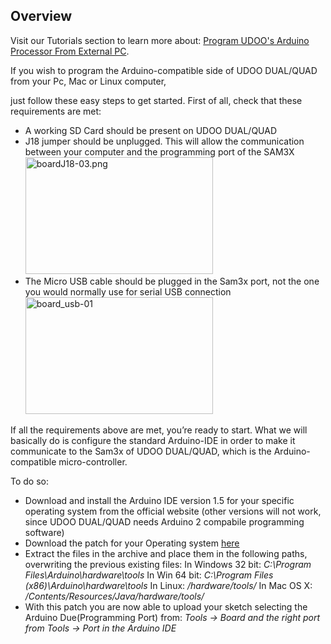 ## Overview

Visit our Tutorials section to learn more about: [Program UDOO's Arduino Processor From External PC](/tutorial/program-udoos-arduino-processor-external-pc/).

If you wish to program the Arduino-compatible side of UDOO DUAL/QUAD from your Pc, Mac or Linux computer, <!--more-->

just follow these easy steps to get started.
First of all, check that these requirements are met:
<ul>
	<li>A working SD Card should be present on UDOO DUAL/QUAD</li>
	<li>J18 jumper should be unplugged. This will allow the communication between your computer and the programming port of the SAM3X
<img class="alignnone size-large wp-image-2533" src="http://www.udoo.org/wp-content/uploads/2013/10/boardJ18-03.png" alt="boardJ18-03.png" width="300" height="187" /></li>
	<li>The Micro USB cable should be plugged in the Sam3x port, not the one you would normally use for serial USB connection
<img class="alignnone size-large wp-image-2533" src="http://www.udoo.org/wp-content/uploads/2013/10/board_usb2-01.jpg" alt="board_usb-01" width="300" height="187" /></li>
</ul>
If all the requirements above are met, you’re ready to start. What we will basically do is configure the standard Arduino-IDE in order to make it communicate to the Sam3x of UDOO DUAL/QUAD, which is the Arduino-compatible micro-controller.

To do so:
<ul>
	<li>Download and install the Arduino IDE version 1.5 for your specific operating system from the official website (other versions will not work, since UDOO DUAL/QUAD needs Arduino 2 compabile programming software)</li>
	<li>Download the patch for your Operating system <a href="http://udoo.org/other-resources/#driverandtools">here</a></li>
	<li>Extract the files in the archive and place them in the following paths, overwriting the previous existing files:
In Windows 32 bit:
<em>C:\Program Files\Arduino\hardware\tools</em>
In Win 64 bit:
<em>C:\Program Files (x86)\Arduino\hardware\tools</em>
In Linux:
<em>/hardware/tools/</em>
In Mac OS X:
<em>/Contents/Resources/Java/hardware/tools/</em></li>
	<li>With this patch you are now able to upload your sketch selecting the Arduino Due(Programming Port) from:
<em>Tools -&gt; Board and the right port from Tools -&gt; Port in the Arduino IDE</em></li>
</ul>
&nbsp;
